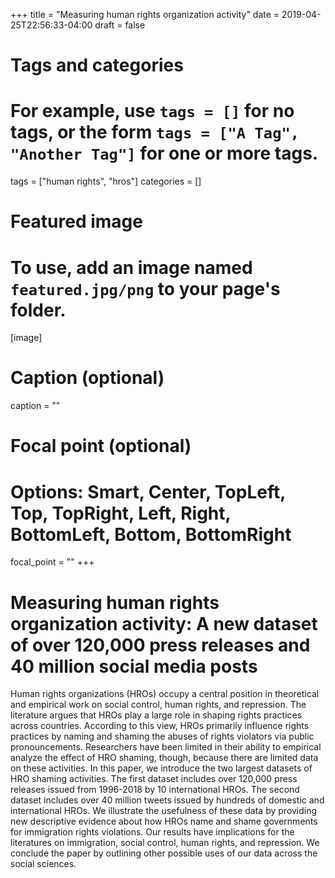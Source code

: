 +++
title = "Measuring human rights organization activity"
date = 2019-04-25T22:56:33-04:00
draft = false

# Tags and categories
# For example, use `tags = []` for no tags, or the form `tags = ["A Tag", "Another Tag"]` for one or more tags.
tags = ["human rights", "hros"]
categories = []

# Featured image
# To use, add an image named `featured.jpg/png` to your page's folder. 
[image]
  # Caption (optional)
  caption = ""

  # Focal point (optional)
  # Options: Smart, Center, TopLeft, Top, TopRight, Left, Right, BottomLeft, Bottom, BottomRight
  focal_point = ""
+++

# Measuring human rights organization activity: A new dataset of over 120,000 press releases and 40 million social media posts

Human rights organizations (HROs) occupy a central position in theoretical and empirical work on social control, human rights, and repression. The literature argues that HROs play a large role in shaping rights practices across countries. According to this view, HROs primarily influence rights practices by naming and shaming the abuses of rights violators via public pronouncements. Researchers have been limited in their ability to empirical analyze the effect of HRO shaming, though, because there are limited data on these activities. In this paper, we introduce the two largest datasets of HRO shaming activities. The first dataset includes over 120,000 press releases issued from 1996-2018 by 10 international HROs. The second dataset includes over 40 million tweets issued by hundreds of domestic and international HROs. We illustrate the usefulness of these data by providing new descriptive evidence about how HROs name and shame governments for immigration rights violations. Our results have implications for the literatures on immigration, social control, human rights, and repression. We conclude the paper by outlining other possible uses of our data across the social sciences.